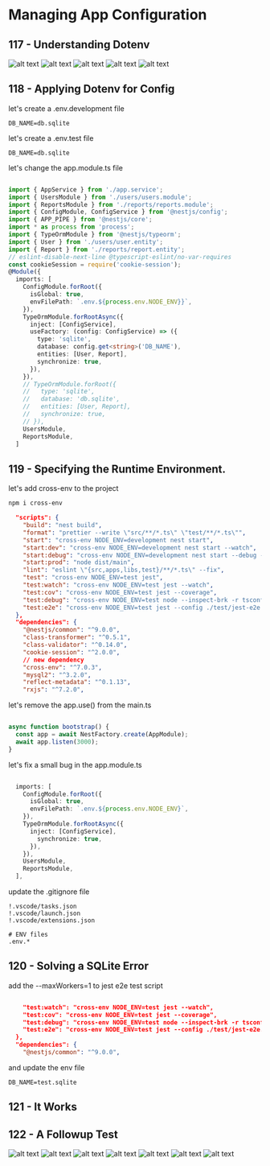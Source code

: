 # Managing App Configuration

## 117 - Understanding Dotenv
![alt text](./Assets/images/set-02/89.png)
![alt text](./Assets/images/set-02/90.png)
![alt text](./Assets/images/set-02/91.png)
![alt text](./Assets/images/set-02/92.png)
![alt text](./Assets/images/set-02/93.png)
## 118 - Applying Dotenv for Config
let's create a .env.development file
```env
DB_NAME=db.sqlite
```

let's create a .env.test file
```env
DB_NAME=db.sqlite
```
let's change the app.module.ts file
```ts

import { AppService } from './app.service';
import { UsersModule } from './users/users.module';
import { ReportsModule } from './reports/reports.module';
import { ConfigModule, ConfigService } from '@nestjs/config';
import { APP_PIPE } from '@nestjs/core';
import * as process from 'process';
import { TypeOrmModule } from '@nestjs/typeorm';
import { User } from './users/user.entity';
import { Report } from './reports/report.entity';
// eslint-disable-next-line @typescript-eslint/no-var-requires
const cookieSession = require('cookie-session');
@Module({
  imports: [
    ConfigModule.forRoot({
      isGlobal: true,
      envFilePath: `.env.${process.env.NODE_ENV}}`,
    }),
    TypeOrmModule.forRootAsync({
      inject: [ConfigService],
      useFactory: (config: ConfigService) => ({
        type: 'sqlite',
        database: config.get<string>('DB_NAME'),
        entities: [User, Report],
        synchronize: true,
      }),
    }),
    // TypeOrmModule.forRoot({
    //   type: 'sqlite',
    //   database: 'db.sqlite',
    //   entities: [User, Report],
    //   synchronize: true,
    // }),
    UsersModule,
    ReportsModule,
  ]
```

## 119 - Specifying the Runtime Environment.
let's add cross-env to the project
```bash
npm i cross-env
```
```json
  "scripts": {
    "build": "nest build",
    "format": "prettier --write \"src/**/*.ts\" \"test/**/*.ts\"",
    "start": "cross-env NODE_ENV=development nest start",
    "start:dev": "cross-env NODE_ENV=development nest start --watch",
    "start:debug": "cross-env NODE_ENV=development nest start --debug --watch",
    "start:prod": "node dist/main",
    "lint": "eslint \"{src,apps,libs,test}/**/*.ts\" --fix",
    "test": "cross-env NODE_ENV=test jest",
    "test:watch": "cross-env NODE_ENV=test jest --watch",
    "test:cov": "cross-env NODE_ENV=test jest --coverage",
    "test:debug": "cross-env NODE_ENV=test node --inspect-brk -r tsconfig-paths/register -r ts-node/register node_modules/.bin/jest --runInBand",
    "test:e2e": "cross-env NODE_ENV=test jest --config ./test/jest-e2e.json"
  },
  "dependencies": {
    "@nestjs/common": "^9.0.0",
    "class-transformer": "^0.5.1",
    "class-validator": "^0.14.0",
    "cookie-session": "^2.0.0",
    // new dependency
    "cross-env": "^7.0.3",
    "mysql2": "^3.2.0",
    "reflect-metadata": "^0.1.13",
    "rxjs": "^7.2.0",
```
let's remove the app.use() from the main.ts
```ts

async function bootstrap() {
  const app = await NestFactory.create(AppModule);
  await app.listen(3000);
}
```

let's fix a small bug in the app.module.ts
```ts

  imports: [
    ConfigModule.forRoot({
      isGlobal: true,
      envFilePath: `.env.${process.env.NODE_ENV}`,
    }),
    TypeOrmModule.forRootAsync({
      inject: [ConfigService],
        synchronize: true,
      }),
    }),
    UsersModule,
    ReportsModule,
  ],
```

update the .gitignore file
```gitignore
!.vscode/tasks.json
!.vscode/launch.json
!.vscode/extensions.json

# ENV files
.env.*
```

## 120 - Solving a SQLite Error
add the --maxWorkers=1
to jest e2e test script
```json

    "test:watch": "cross-env NODE_ENV=test jest --watch",
    "test:cov": "cross-env NODE_ENV=test jest --coverage",
    "test:debug": "cross-env NODE_ENV=test node --inspect-brk -r tsconfig-paths/register -r ts-node/register node_modules/.bin/jest --runInBand",
    "test:e2e": "cross-env NODE_ENV=test jest --config ./test/jest-e2e.json --maxWorkers=1"
  },
  "dependencies": {
    "@nestjs/common": "^9.0.0",
```

and update the env file
```env
DB_NAME=test.sqlite
```
## 121 - It Works
## 122 - A Followup Test


![alt text](./Assets/images/set-02/94.png)
![alt text](./Assets/images/set-02/95.png)
![alt text](./Assets/images/set-02/96.png)
![alt text](./Assets/images/set-02/97.png)
![alt text](./Assets/images/set-02/98.png)
![alt text](./Assets/images/set-02/99.png)
![alt text](./Assets/images/set-02/100.png)